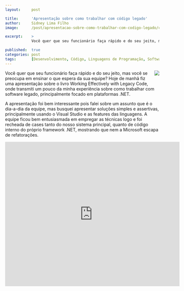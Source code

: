 ```yaml
---
layout:     post

title:      'Apresentação sobre como trabalhar com código legado'
author:     Sidney Lima Filho
image:      /post/apresentacao-sobre-como-trabalhar-com-codigo-legado/capa.jpg

excerpt:    > 
            Você quer que seu funcionário faça rápido e do seu jeito, mas você se preocupa em ensinar o que espera da sua equipe? 

published:  true
categories: post
tags:       [Desenvolvimento, Código, Linguagens de Programação, Software Legado, Maturidade Profissional, Testes Unitários]
---
```


<img src="book.jpg" style="float:right; margin: 0px 0px 20px 20px;" />

Você quer que seu funcionário faça rápido e do seu jeito, mas você se preocupa em ensinar o que espera da sua equipe? Hoje de manhã fiz uma apresentação sobre o livro Working Effectively with Legacy Code, onde transmiti um pouco da minha experiência sobre como trabalhar com software legado, principalmente focado em plataformas .NET. 

A apresentação foi bem interessante pois falei sobre um assunto que é o dia-a-dia da equipe, mas busquei apresentar soluções simples e assertivas, principalmente usando o Visual Studio e as features das linguagens. A equipe ficou bem entusiasmada em empregar as técnicas logo e foi recheada de cases tanto do nosso sistema principal, quanto de código interno do próprio framework .NET, mostrando que nem a Microsoft escapa de refatorações.


<iframe src="http://www.slideshare.net/slideshow/embed_code/23624530" width="570" height="470" frameborder="0" marginwidth="0" marginheight="0" scrolling="no"></iframe>
